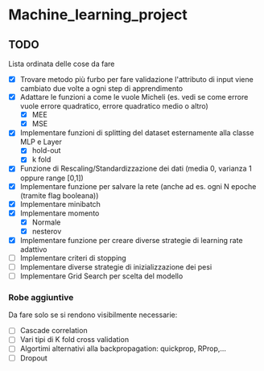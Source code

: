 # Machine_learning_project

## TODO
Lista ordinata delle cose da fare
- [x] Trovare metodo più furbo per fare validazione l'attributo di input viene cambiato due volte a ogni step di apprendimento
- [x] Adattare le funzioni a come le vuole Micheli (es. vedi se come errore vuole errore quadratico, errore quadratico medio o altro)
    - [x] MEE
    - [x] MSE
- [x] Implementare funzioni di splitting del dataset esternamente alla classe MLP e Layer
    - [x] hold-out
    - [x] k fold
- [x] Funzione di Rescaling/Standardizzazione dei dati (media 0, varianza 1 oppure range [0,1])
- [x] Implementare funzione per salvare la rete (anche ad es. ogni N epoche (tramite flag booleana))
- [x] Implementare minibatch
- [x] Implementare momento
    - [x] Normale
    - [x] nesterov
- [x] Implementare funzione per creare diverse strategie di learning rate adattivo
- [ ] Implementare criteri di stopping
- [ ] Implementare diverse strategie di inizializzazione dei pesi
- [ ] Implementare Grid Search per scelta del modello

### Robe aggiuntive
Da fare solo se si rendono visibilmente necessarie:
- [ ] Cascade correlation
- [ ] Vari tipi di K fold cross validation
- [ ] Algortimi alternativi alla backpropagation: quickprop, RProp,...
- [ ] Dropout
